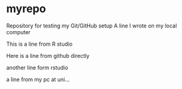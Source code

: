 # myrepo
Repository for testing my Git/GitHub setup
A line I wrote on my local computer  

This is a line from R studio

Here is a line from github directly

another line form rstudio

a line from my pc at uni...

